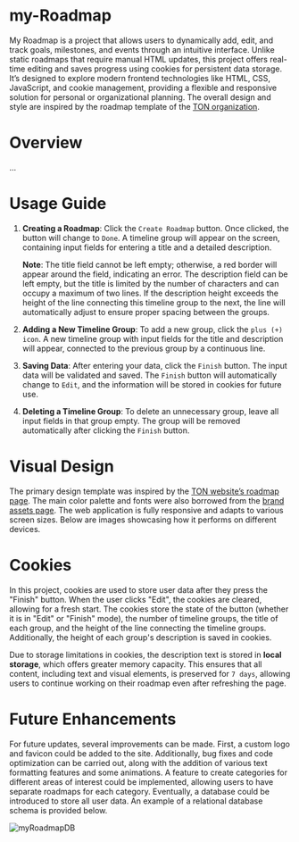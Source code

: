 # my-Roadmap

My Roadmap is a project that allows users to dynamically add, edit, and track goals, milestones, and events through an intuitive interface. Unlike static roadmaps that require manual HTML updates, this project offers real-time editing and saves progress using cookies for persistent data storage. It’s designed to explore modern frontend technologies like HTML, CSS, JavaScript, and cookie management, providing a flexible and responsive solution for personal or organizational planning. The overall design and style are inspired by the roadmap template of the [TON organization](https://ton.org/en).

# Overview
...

# Usage Guide
1. **Creating a Roadmap**: 
   Click the `Create Roadmap` button. Once clicked, the button will change to `Done`. A timeline group will appear on the screen, containing input fields for entering a title and a detailed description.

   **Note**: The title field cannot be left empty; otherwise, a red border will appear around the field, indicating an error. The description field can be left empty, but the title is limited by the number of characters and can occupy a maximum of two lines. If the description height exceeds the height of the line connecting this timeline group to the next, the line will automatically adjust to ensure proper spacing between the groups.

3. **Adding a New Timeline Group**: 
   To add a new group, click the `plus (+) icon`. A new timeline group with input fields for the title and description will appear, connected to the previous group by a continuous line.

4. **Saving Data**: 
   After entering your data, click the `Finish` button. The input data will be validated and saved. The `Finish` button will automatically change to `Edit`, and the information will be stored in cookies for future use.

5. **Deleting a Timeline Group**: 
   To delete an unnecessary group, leave all input fields in that group empty. The group will be removed automatically after clicking the `Finish` button.

# Visual Design
The primary design template was inspired by the [TON website’s roadmap page](https://ton.org/en/roadmap). The main color palette and fonts were also borrowed from the [brand assets page](https://ton.org/en/brand-assets). The web application is fully responsive and adapts to various screen sizes. Below are images showcasing how it performs on different devices.

# Cookies
In this project, cookies are used to store user data after they press the "Finish" button. When the user clicks "Edit", the cookies are cleared, allowing for a fresh start. The cookies store the state of the button (whether it is in "Edit" or "Finish" mode), the number of timeline groups, the title of each group, and the height of the line connecting the timeline groups. Additionally, the height of each group's description is saved in cookies.

Due to storage limitations in cookies, the description text is stored in **local storage**, which offers greater memory capacity. This ensures that all content, including text and visual elements, is preserved for `7 days`, allowing users to continue working on their roadmap even after refreshing the page.

# Future Enhancements
For future updates, several improvements can be made. First, a custom logo and favicon could be added to the site. Additionally, bug fixes and code optimization can be carried out, along with the addition of various text formatting features and some animations. A feature to create categories for different areas of interest could be implemented, allowing users to have separate roadmaps for each category. Eventually, a database could be introduced to store all user data. An example of a relational database schema is provided below.

![myRoadmapDB](https://github.com/user-attachments/assets/564d7f8b-40bd-4446-9ebe-dea22e8eaece)


